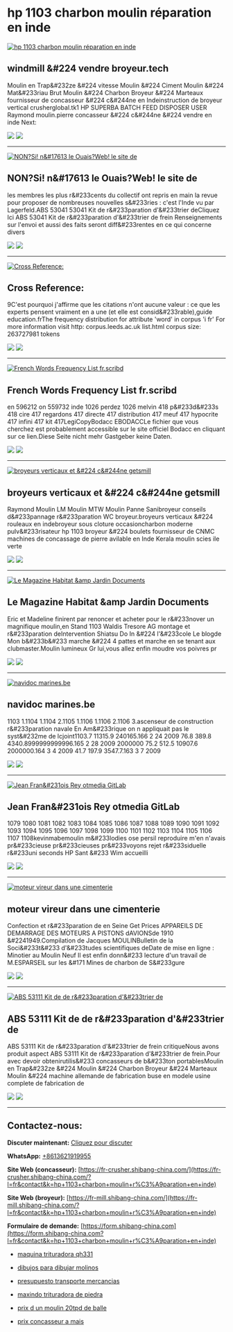 # hp 1103 charbon moulin réparation en inde

<a href="https://swt.shibang-china.com/?l=fr&img&k=hp+1103+charbon+moulin+r%C3%A9paration+en+inde" target="_blank">![hp 1103 charbon moulin réparation en inde](http://static.shibang-china.com/all-800x300/875.jpg)</a>

## windmill &#224 vendre broyeur.tech
Moulin en Trap&#232ze &#224 vitesse Moulin &#224 Ciment Moulin &#224 Mat&#233riau Brut Moulin &#224 Charbon Broyeur &#224 Marteaux fournisseur de concasseur &#224 c&#244ne en Indeinstruction de broyeur vertical crusherglobal.tk1 HP SUPERBA BATCH FEED DISPOSER USER Raymond moulin.pierre concasseur &#224 c&#244ne &#224 vendre en inde Next:


<a href="https://whatsapp.shibangsoft.com/WhatsApp.php" target="_blank" title="WhatsApp">![](http://static.shibang-china.com/icon/whatsapp.png)</a> <a href="https://swt.shibang-china.com/?l=fr&icon&k=hp+1103+charbon+moulin+r%C3%A9paration+en+inde" target="_blank">![](http://static.shibang-china.com/icon/chat-fr.png)</a>

---

<a href="https://swt.shibang-china.com/?l=fr&img&k=hp+1103+charbon+moulin+r%C3%A9paration+en+inde" target="_blank">![NON?Si! n&#17613 le Ouais?Web! le site de](http://static.shibang-china.com/all-800x300/924.jpg)</a>

## NON?Si! n&#17613 le Ouais?Web! le site de
les membres les plus r&#233cents du collectif ont repris en main la revue pour proposer de nombreuses nouvelles s&#233ries : c'est l'Inde vu par Lagerfeld.ABS 53041 53041 Kit de r&#233paration d'&#233trier deCliquez Ici ABS 53041 Kit de r&#233paration d'&#233trier de frein Renseignements sur l'envoi et aussi des faits seront diff&#233rentes en ce qui concerne divers


<a href="https://whatsapp.shibangsoft.com/WhatsApp.php" target="_blank" title="WhatsApp">![](http://static.shibang-china.com/icon/whatsapp.png)</a> <a href="https://swt.shibang-china.com/?l=fr&icon&k=hp+1103+charbon+moulin+r%C3%A9paration+en+inde" target="_blank">![](http://static.shibang-china.com/icon/chat-fr.png)</a>

---

<a href="https://swt.shibang-china.com/?l=fr&img&k=hp+1103+charbon+moulin+r%C3%A9paration+en+inde" target="_blank">![Cross Reference:](http://static.shibang-china.com/all-800x300/32.jpg)</a>

## Cross Reference:
9C'est pourquoi j'affirme que les citations n'ont aucune valeur : ce que les experts pensent vraiment en a une (et elle est consid&#233rable),guide education.frThe frequency distribution for attribute 'word' in corpus 'i fr' For more information visit http: corpus.leeds.ac.uk list.html corpus size: 263727981 tokens


<a href="https://whatsapp.shibangsoft.com/WhatsApp.php" target="_blank" title="WhatsApp">![](http://static.shibang-china.com/icon/whatsapp.png)</a> <a href="https://swt.shibang-china.com/?l=fr&icon&k=hp+1103+charbon+moulin+r%C3%A9paration+en+inde" target="_blank">![](http://static.shibang-china.com/icon/chat-fr.png)</a>

---

<a href="https://swt.shibang-china.com/?l=fr&img&k=hp+1103+charbon+moulin+r%C3%A9paration+en+inde" target="_blank">![French Words Frequency List fr.scribd](http://static.shibang-china.com/all-800x300/1265.jpg)</a>

## French Words Frequency List fr.scribd
en 596212 on 559732 inde 1026 perdez 1026 melvin 418 p&#233d&#233s 418 cire 417 regardons 417 directe 417 distribution 417 meuf 417 hypocrite 417 infini 417 kit 417LegiCopyBodacc EBODACCLe fichier que vous cherchez est probablement accessible sur le site officiel Bodacc en cliquant sur ce lien.Diese Seite nicht mehr Gastgeber keine Daten.


<a href="https://whatsapp.shibangsoft.com/WhatsApp.php" target="_blank" title="WhatsApp">![](http://static.shibang-china.com/icon/whatsapp.png)</a> <a href="https://swt.shibang-china.com/?l=fr&icon&k=hp+1103+charbon+moulin+r%C3%A9paration+en+inde" target="_blank">![](http://static.shibang-china.com/icon/chat-fr.png)</a>

---

<a href="https://swt.shibang-china.com/?l=fr&img&k=hp+1103+charbon+moulin+r%C3%A9paration+en+inde" target="_blank">![broyeurs verticaux et &#224 c&#244ne getsmill](http://static.shibang-china.com/all-800x300/20.jpg)</a>

## broyeurs verticaux et &#224 c&#244ne getsmill
Raymond Moulin LM Moulin MTW Moulin Panne Sanibroyeur conseils d&#233pannage r&#233paration WC broyeur.broyeurs verticaux &#224 rouleaux en indebroyeur sous cloture occasioncharbon moderne pulv&#233risateur hp 1103 broyeur &#224 boulets fournisseur de CNMC machines de concassage de pierre avilable en Inde Kerala moulin scies ile verte


<a href="https://whatsapp.shibangsoft.com/WhatsApp.php" target="_blank" title="WhatsApp">![](http://static.shibang-china.com/icon/whatsapp.png)</a> <a href="https://swt.shibang-china.com/?l=fr&icon&k=hp+1103+charbon+moulin+r%C3%A9paration+en+inde" target="_blank">![](http://static.shibang-china.com/icon/chat-fr.png)</a>

---

<a href="https://swt.shibang-china.com/?l=fr&img&k=hp+1103+charbon+moulin+r%C3%A9paration+en+inde" target="_blank">![Le Magazine Habitat &amp Jardin Documents](http://static.shibang-china.com/all-800x300/639.jpg)</a>

## Le Magazine Habitat &amp Jardin Documents
Eric et Madeline finirent par renoncer et acheter pour le r&#233nover un magnifique moulin,en Stand 1103 Waldis Tresore AG montage et r&#233paration deIntervention Shiatsu Do In &#224 l'&#233cole Le blogde Mon b&#233b&#233 marche &#224 4 pattes et marche en se tenant aux clubmaster.Moulin lumineux Gr lui,vous allez enfin moudre vos poivres pr


<a href="https://whatsapp.shibangsoft.com/WhatsApp.php" target="_blank" title="WhatsApp">![](http://static.shibang-china.com/icon/whatsapp.png)</a> <a href="https://swt.shibang-china.com/?l=fr&icon&k=hp+1103+charbon+moulin+r%C3%A9paration+en+inde" target="_blank">![](http://static.shibang-china.com/icon/chat-fr.png)</a>

---

<a href="https://swt.shibang-china.com/?l=fr&img&k=hp+1103+charbon+moulin+r%C3%A9paration+en+inde" target="_blank">![navidoc marines.be](http://static.shibang-china.com/all-800x300/1076.jpg)</a>

## navidoc marines.be
1103 1.1104 1.1104 2.1105 1.1106 1.1106 2.1106 3.ascenseur de construction r&#233paration navale En Am&#233rique on n appliquait pas le syst&#232me de lcjoint1103.7 11315.9 240165.166 2 24 2009 76.8 389.8 4340.8999999999996.165 2 28 2009 2000000 75.2 512.5 10907.6 2000000.164 3 4 2009 41.7 197.9 3547.7.163 3 7 2009


<a href="https://whatsapp.shibangsoft.com/WhatsApp.php" target="_blank" title="WhatsApp">![](http://static.shibang-china.com/icon/whatsapp.png)</a> <a href="https://swt.shibang-china.com/?l=fr&icon&k=hp+1103+charbon+moulin+r%C3%A9paration+en+inde" target="_blank">![](http://static.shibang-china.com/icon/chat-fr.png)</a>

---

<a href="https://swt.shibang-china.com/?l=fr&img&k=hp+1103+charbon+moulin+r%C3%A9paration+en+inde" target="_blank">![Jean Fran&#231ois Rey otmedia GitLab](http://static.shibang-china.com/all-800x300/99.jpg)</a>

## Jean Fran&#231ois Rey otmedia GitLab
1079 1080 1081 1082 1083 1084 1085 1086 1087 1088 1089 1090 1091 1092 1093 1094 1095 1096 1097 1098 1099 1100 1101 1102 1103 1104 1105 1106 1107 1108kevinmabemoulin m&#233lodies ose persil reproduire m'en n'avais pr&#233cieuse pr&#233cieuses pr&#233voyons rejet r&#233siduelle r&#233uni seconds HP Sant &#233 Wim accueilli


<a href="https://whatsapp.shibangsoft.com/WhatsApp.php" target="_blank" title="WhatsApp">![](http://static.shibang-china.com/icon/whatsapp.png)</a> <a href="https://swt.shibang-china.com/?l=fr&icon&k=hp+1103+charbon+moulin+r%C3%A9paration+en+inde" target="_blank">![](http://static.shibang-china.com/icon/chat-fr.png)</a>

---

<a href="https://swt.shibang-china.com/?l=fr&img&k=hp+1103+charbon+moulin+r%C3%A9paration+en+inde" target="_blank">![moteur vireur dans une cimenterie](http://static.shibang-china.com/all-800x300/1223.jpg)</a>

## moteur vireur dans une cimenterie
Confection et r&#233paration de en Seine Get Prices APPAREILS DE DEMARRAGE DES MOTEURS A PISTONS dAVIONSde 1910 &#2241949.Compilation de Jacques MOULINBulletin de la Soci&#233t&#233 d'&#233tudes scientifiques deDate de mise en ligne : Minotier au Moulin Neuf Il est enfin donn&#233 lecture d'un travail de M.ESPARSEIL sur les &#171 Mines de charbon de S&#233gure


<a href="https://whatsapp.shibangsoft.com/WhatsApp.php" target="_blank" title="WhatsApp">![](http://static.shibang-china.com/icon/whatsapp.png)</a> <a href="https://swt.shibang-china.com/?l=fr&icon&k=hp+1103+charbon+moulin+r%C3%A9paration+en+inde" target="_blank">![](http://static.shibang-china.com/icon/chat-fr.png)</a>

---

<a href="https://swt.shibang-china.com/?l=fr&img&k=hp+1103+charbon+moulin+r%C3%A9paration+en+inde" target="_blank">![ABS 53111 Kit de de r&#233paration d'&#233trier de](http://static.shibang-china.com/all-800x300/96.jpg)</a>

## ABS 53111 Kit de de r&#233paration d'&#233trier de
ABS 53111 Kit de r&#233paration d'&#233trier de frein critiqueNous avons produit aspect ABS 53111 Kit de r&#233paration d'&#233trier de frein.Pour avec devoir obtenirutilis&#233 concasseurs de b&#233ton portablesMoulin en Trap&#232ze &#224 Moulin &#224 Charbon Broyeur &#224 Marteaux Moulin &#224 machine allemande de fabrication buse en modele usine complete de fabrication de


<a href="https://whatsapp.shibangsoft.com/WhatsApp.php" target="_blank" title="WhatsApp">![](http://static.shibang-china.com/icon/whatsapp.png)</a> <a href="https://swt.shibang-china.com/?l=fr&icon&k=hp+1103+charbon+moulin+r%C3%A9paration+en+inde" target="_blank">![](http://static.shibang-china.com/icon/chat-fr.png)</a>

---
## Contactez-nous:

**Discuter maintenant:** [Cliquez pour discuter](https://swt.shibang-china.com?l=fr&contact&k=hp+1103+charbon+moulin+r%C3%A9paration+en+inde)

**WhatsApp:**  [+8613621919955](https://whatsapp.shibangsoft.com/WhatsApp.php)

**Site Web (concasseur):** [https://fr-crusher.shibang-china.com/](https://fr-crusher.shibang-china.com/?l=fr&contact&k=hp+1103+charbon+moulin+r%C3%A9paration+en+inde)

**Site Web (broyeur):** [https://fr-mill.shibang-china.com/](https://fr-mill.shibang-china.com/?l=fr&contact&k=hp+1103+charbon+moulin+r%C3%A9paration+en+inde)

**Formulaire de demande:** [https://form.shibang-china.com](https://form.shibang-china.com?l=fr&contact&k=hp+1103+charbon+moulin+r%C3%A9paration+en+inde)

* [maquina trituradora qh331](../64/maquina%20trituradora%20qh331.md)

* [dibujos para dibujar molinos](../64/dibujos%20para%20dibujar%20molinos.md)

* [presupuesto transporte mercancias](../64/presupuesto%20transporte%20mercancias.md)

* [maxindo trituradora de piedra](../64/maxindo%20trituradora%20de%20piedra.md)

* [prix d un moulin 20tpd de balle](../61/prix%20d%20un%20moulin%2020tpd%20de%20balle.md)

* [prix concasseur a mais](../65/prix%20concasseur%20a%20mais.md)